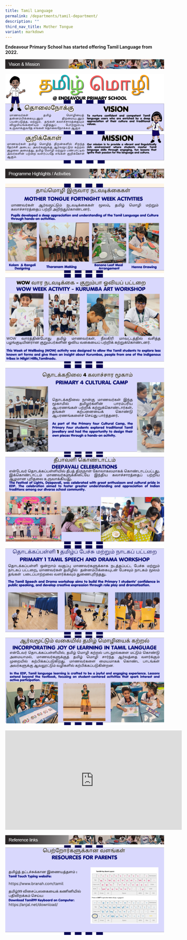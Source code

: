 ```yaml
---
title: Tamil Language
permalink: /departments/tamil-department/
description: ""
third_nav_title: Mother Tongue
variant: markdown
---
```

**Endeavour Primary School has started offering Tamil Language from 2022.**

![](/images/tamil_vision.png)

![](/images/t1.png)

![](/images/tamil_programme_highlights.png)

![](/images/t2.png)
![](/images/t3.png)
![](/images/t4.png)
![](/images/t5.png)
![](/images/t6.png)
![](/images/t7.png)
<div style="text-align: center;">     <iframe allowfullscreen="" frameborder="0" src="https://www.youtube.com/embed/K018WuC1dd4" height="315" width="560"></iframe> </div>

![](/images/tamil_links.png)
![](/images/t8.png)
